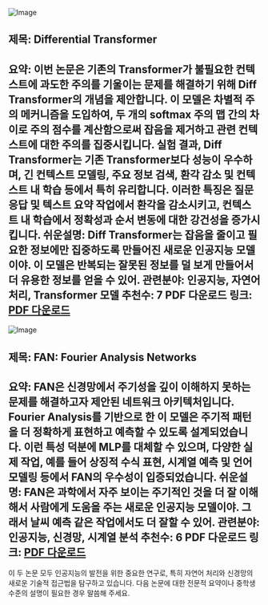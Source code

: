 ![Image](https://cdn-thumbnails.huggingface.co/social-thumbnails/papers/2410.05258.png)
## 제목: Differential Transformer
**요약**: 이번 논문은 기존의 Transformer가 불필요한 컨텍스트에 과도한 주의를 기울이는 문제를 해결하기 위해 Diff Transformer의 개념을 제안합니다. 이 모델은 차별적 주의 메커니즘을 도입하여, 두 개의 softmax 주의 맵 간의 차이로 주의 점수를 계산함으로써 잡음을 제거하고 관련 컨텍스트에 대한 주의를 집중시킵니다. 실험 결과, Diff Transformer는 기존 Transformer보다 성능이 우수하며, 긴 컨텍스트 모델링, 주요 정보 검색, 환각 감소 및 컨텍스트 내 학습 등에서 특히 유리합니다. 이러한 특징은 질문 응답 및 텍스트 요약 작업에서 환각을 감소시키고, 컨텍스트 내 학습에서 정확성과 순서 변동에 대한 강건성을 증가시킵니다.
**쉬운설명**: Diff Transformer는 잡음을 줄이고 필요한 정보에만 집중하도록 만들어진 새로운 인공지능 모델이야. 이 모델은 반복되는 잘못된 정보를 덜 보게 만들어서 더 유용한 정보를 얻을 수 있어.
**관련분야**: 인공지능, 자연어 처리, Transformer 모델
**추천수**: 7
**PDF 다운로드 링크**: [PDF 다운로드](https://arxiv.org/pdf/2410.05258)
---

![Image](https://cdn-thumbnails.huggingface.co/social-thumbnails/papers/2410.02675.png)
## 제목: FAN: Fourier Analysis Networks
**요약**: FAN은 신경망에서 주기성을 깊이 이해하지 못하는 문제를 해결하고자 제안된 네트워크 아키텍처입니다. Fourier Analysis를 기반으로 한 이 모델은 주기적 패턴을 더 정확하게 표현하고 예측할 수 있도록 설계되었습니다. 이런 특성 덕분에 MLP를 대체할 수 있으며, 다양한 실제 작업, 예를 들어 상징적 수식 표현, 시계열 예측 및 언어 모델링 등에서 FAN의 우수성이 입증되었습니다.
**쉬운설명**: FAN은 과학에서 자주 보이는 주기적인 것을 더 잘 이해해서 사람에게 도움을 주는 새로운 인공지능 모델이야. 그래서 날씨 예측 같은 작업에서도 더 잘할 수 있어.
**관련분야**: 인공지능, 신경망, 시계열 분석
**추천수**: 6
**PDF 다운로드 링크**: [PDF 다운로드](https://arxiv.org/pdf/2410.02675)
---

이 두 논문 모두 인공지능의 발전을 위한 중요한 연구로, 특히 자연어 처리와 신경망의 새로운 기술적 접근법을 탐구하고 있습니다. 다음 논문에 대한 전문적 요약이나 중학생 수준의 설명이 필요한 경우 말씀해 주세요.